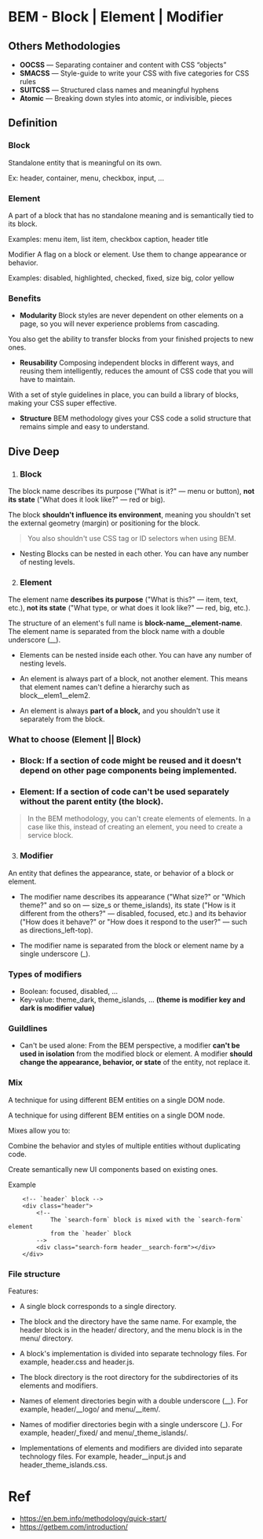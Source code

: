 # **BEM - Block | Element | Modifier**

## Others Methodologies 

- **OOCSS** — Separating container and content with CSS “objects”
- **SMACSS** — Style-guide to write your CSS with five categories for CSS rules
- **SUITCSS** — Structured class names and meaningful hyphens
- **Atomic** — Breaking down styles into atomic, or indivisible, pieces

## **Definition**

### Block

Standalone entity that is meaningful on its own.

Ex: header, container, menu, checkbox, input, ...

### Element

A part of a block that has no standalone meaning and is semantically tied to its block.

Examples: menu item, list item, checkbox caption, header title

Modifier
A flag on a block or element. Use them to change appearance or behavior.

Examples: disabled, highlighted, checked, fixed, size big, color yellow


### Benefits

- **Modularity**
Block styles are never dependent on other elements on a page, so you will never experience problems from cascading.

You also get the ability to transfer blocks from your finished projects to new ones.

- **Reusability**
Composing independent blocks in different ways, and reusing them intelligently, reduces the amount of CSS code that you will have to maintain.

With a set of style guidelines in place, you can build a library of blocks, making your CSS super effective.

- **Structure**
BEM methodology gives your CSS code a solid structure that remains simple and easy to understand.


## **Dive Deep**

1. ### **Block**

The block name describes its purpose ("What is it?" — menu or button), **not its state** ("What does it look like?" — red or big).

The block **shouldn't influence its environment**, meaning you shouldn't set the external geometry (margin) or positioning for the block.

> You also shouldn't use CSS tag or ID selectors when using BEM.

- Nesting
Blocks can be nested in each other. You can have any number of nesting levels.

2. ### **Element**

The element name **describes its purpose** ("What is this?" — item, text, etc.), **not its state** ("What type, or what does it look like?" — red, big, etc.).

The structure of an element's full name is **block-name__element-name**. The element name is separated from the block name with a double underscore (__).

- Elements can be nested inside each other. You can have any number of nesting levels.

- An element is always part of a block, not another element. This means that element names can't define a hierarchy such as block__elem1__elem2.
- An element is always **part of a block,** and you shouldn't use it separately from the block.

### **What to choose (Element || Block)**

- ### Block: If a section of code might be reused and it doesn't depend on other page components being implemented.

- ### Element: If a section of code can't be used separately without the parent entity (the block).

> In the BEM methodology, you can't create elements of elements. In a case like this, instead of creating an element, you need to create a service block.

3. ### **Modifier**

An entity that defines the appearance, state, or behavior of a block or element.

- The modifier name describes its appearance ("What size?" or "Which theme?" and so on — size_s or theme_islands), its state ("How is it different from the others?" — disabled, focused, etc.) and its behavior ("How does it behave?" or "How does it respond to the user?" — such as directions_left-top).

- The modifier name is separated from the block or element name by a single underscore (_).

### **Types of modifiers**

- Boolean: focused, disabled, ...
- Key-value: theme_dark, theme_islands, ... **(theme is modifier key and dark is modifier value)**


### **Guildlines**

- Can't be used alone: From the BEM perspective, a modifier **can't be used in isolation** from the modified block or element. A modifier **should change the appearance, behavior, or state** of the entity, not replace it.

### **Mix**
A technique for using different BEM entities on a single DOM node.

A technique for using different BEM entities on a single DOM node.

Mixes allow you to:

Combine the behavior and styles of multiple entities without duplicating code.

Create semantically new UI components based on existing ones.

Example

        <!-- `header` block -->
        <div class="header">
            <!--
                The `search-form` block is mixed with the `search-form` element
                from the `header` block
            -->
            <div class="search-form header__search-form"></div>
        </div>

### **File structure**

Features:

- A single block corresponds to a single directory.

- The block and the directory have the same name. For example, the header block is in the header/ directory, and the menu block is in the menu/ directory.

- A block's implementation is divided into separate technology files. For example, header.css and header.js.

- The block directory is the root directory for the subdirectories of its elements and modifiers.

- Names of element directories begin with a double underscore (__). For example, header/__logo/ and menu/__item/.

- Names of modifier directories begin with a single underscore (_). For example, header/_fixed/ and menu/_theme_islands/.

- Implementations of elements and modifiers are divided into separate technology files. For example, header__input.js and header_theme_islands.css.

# Ref
- https://en.bem.info/methodology/quick-start/
- https://getbem.com/introduction/